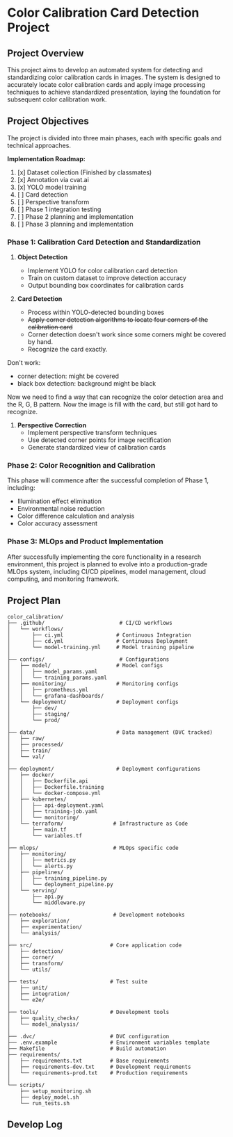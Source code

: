 # Color Calibration Card Detection Project

## Project Overview
This project aims to develop an automated system for detecting and standardizing color calibration cards in images. The system is designed to accurately locate color calibration cards and apply image processing techniques to achieve standardized presentation, laying the foundation for subsequent color calibration work.

## Project Objectives
The project is divided into three main phases, each with specific goals and technical approaches.

**Implementation Roadmap:**
1. [x] Dataset collection (Finished by classmates)
2. [x] Annotation via cvat.ai
3. [x] YOLO model training
4. [ ] Card detection 
5. [ ] Perspective transform 
6. [ ] Phase 1 integration testing
7. [ ] Phase 2 planning and implementation
8. [ ] Phase 3 planning and implementation

### Phase 1: Calibration Card Detection and Standardization
1. **Object Detection**
   - Implement YOLO for color calibration card detection
   - Train on custom dataset to improve detection accuracy
   - Output bounding box coordinates for calibration cards

2. **Card Detection**
   - Process within YOLO-detected bounding boxes
   - <s>Apply corner detection algorithms to locate four corners of the calibration card</s>
   - Corner detection doesn't work since some corners might be covered by hand.
   - Recognize the card exactly. 

Don't work:
- corner detection: might be covered
- black box detection: background might be black

Now we need to find a way that can recognize the color detection area and the R, G, B pattern. Now the image is fill with the card, but still got hard to recognize.

1. **Perspective Correction**
   - Implement perspective transform techniques
   - Use detected corner points for image rectification
   - Generate standardized view of calibration cards

### Phase 2: Color Recognition and Calibration
This phase will commence after the successful completion of Phase 1, including:
- Illumination effect elimination
- Environmental noise reduction
- Color difference calculation and analysis
- Color accuracy assessment

### Phase 3: MLOps and Product Implementation

After successfully implementing the core functionality in a research environment, this project is planned to evolve into a production-grade MLOps system, including CI/CD pipelines, model management, cloud computing, and monitoring framework.

## Project Plan
```
color_calibration/
├── .github/                        # CI/CD workflows
│   └── workflows/
│       ├── ci.yml                 # Continuous Integration
│       ├── cd.yml                 # Continuous Deployment
│       └── model-training.yml     # Model training pipeline
│
├── configs/                        # Configurations
│   ├── model/                     # Model configs
│   │   ├── model_params.yaml
│   │   └── training_params.yaml
│   ├── monitoring/                # Monitoring configs
│   │   ├── prometheus.yml
│   │   └── grafana-dashboards/
│   └── deployment/                # Deployment configs
│       ├── dev/
│       ├── staging/
│       └── prod/
│
├── data/                          # Data management (DVC tracked)
│   ├── raw/
│   ├── processed/
│   ├── train/
│   └── val/
│
├── deployment/                    # Deployment configurations
│   ├── docker/
│   │   ├── Dockerfile.api
│   │   ├── Dockerfile.training
│   │   └── docker-compose.yml
│   ├── kubernetes/
│   │   ├── api-deployment.yaml
│   │   ├── training-job.yaml
│   │   └── monitoring/
│   └── terraform/                # Infrastructure as Code
│       ├── main.tf
│       └── variables.tf
│
├── mlops/                        # MLOps specific code
│   ├── monitoring/
│   │   ├── metrics.py
│   │   └── alerts.py
│   ├── pipelines/
│   │   ├── training_pipeline.py
│   │   └── deployment_pipeline.py
│   └── serving/
│       ├── api.py
│       └── middleware.py
│
├── notebooks/                    # Development notebooks
│   ├── exploration/
│   ├── experimentation/
│   └── analysis/
│
├── src/                         # Core application code
│   ├── detection/
│   ├── corner/
│   ├── transform/
│   └── utils/
│
├── tests/                       # Test suite
│   ├── unit/
│   ├── integration/
│   └── e2e/
│
├── tools/                       # Development tools
│   ├── quality_checks/
│   └── model_analysis/
│
├── .dvc/                        # DVC configuration
├── .env.example                 # Environment variables template
├── Makefile                     # Build automation
├── requirements/
│   ├── requirements.txt         # Base requirements
│   ├── requirements-dev.txt     # Development requirements
│   └── requirements-prod.txt    # Production requirements
│
└── scripts/
    ├── setup_monitoring.sh
    ├── deploy_model.sh
    └── run_tests.sh
```

## Develop Log